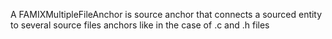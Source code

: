 A FAMIXMultipleFileAnchor is  source anchor that connects a sourced entity to several source files anchors like in the case of .c and .h files